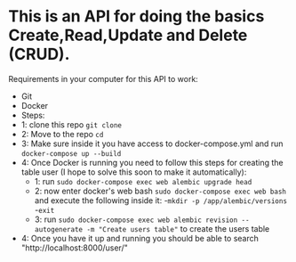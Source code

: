 
# This is an API for doing the basics Create,Read,Update and Delete (CRUD).

Requirements in your computer for this API to work:
- Git
- Docker
- Steps:
- 1: clone this repo ```git clone ```
- 2: Move to the repo ```cd```
- 3: Make sure inside it you have access to docker-compose.yml and run ```docker-compose up --build```
- 4: Once Docker is running you need to follow this steps for creating the table user (I hope to solve this soon to make it automatically):
  - 1: run ```sudo docker-compose exec web alembic upgrade head```
  - 2: now enter docker's web bash ```sudo docker-compose exec web bash``` and execute the following inside it:
    -```mkdir -p /app/alembic/versions```
    -```exit```
  - 3: run ```sudo docker-compose exec web alembic revision --autogenerate -m "Create users table"``` to create the users table
- 4: Once you have it up and running you should be able to search "http://localhost:8000/user/"
